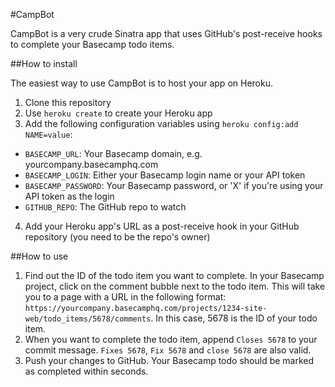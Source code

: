 #CampBot

CampBot is a very crude Sinatra app that uses GitHub's post-receive hooks to complete your Basecamp todo items.

##How to install

The easiest way to use CampBot is to host your app on Heroku.

1. Clone this repository
2. Use `heroku create` to create your Heroku app
3. Add the following configuration variables using `heroku config:add NAME=value`:
  - `BASECAMP_URL`: Your Basecamp domain, e.g. yourcompany.basecamphq.com
  - `BASECAMP_LOGIN`: Either your Basecamp login name or your API token
  - `BASECAMP_PASSWORD`: Your Basecamp password, or 'X' if you're using your API token as the login
  - `GITHUB_REPO`: The GitHub repo to watch
4. Add your Heroku app's URL as a post-receive hook in your GitHub repository (you need to be the repo's owner)

##How to use

1. Find out the ID of the todo item you want to complete. In your Basecamp project, click on the comment bubble next to the todo item. This will take you to a page with a URL in the following format: `https://yourcompany.basecamphq.com/projects/1234-site-web/todo_items/5678/comments`. In this case, 5678 is the ID of your todo item.
2. When you want to complete the todo item, append `Closes 5678` to your commit message. `Fixes 5678`, `Fix 5678` and `close 5678` are also valid.
3. Push your changes to GitHub. Your Basecamp todo should be marked as completed within seconds.
